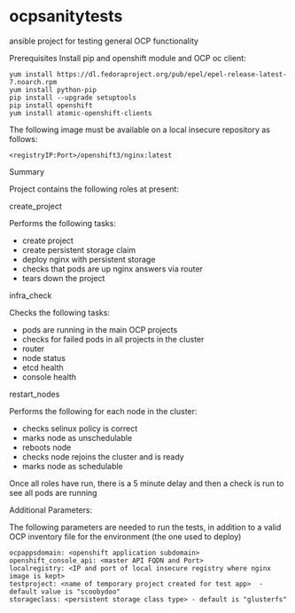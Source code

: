 # ocpsanitytests
ansible project for testing general OCP functionality

Prerequisites
Install pip and openshift module and OCP oc client:

    yum install https://dl.fedoraproject.org/pub/epel/epel-release-latest-7.noarch.rpm
    yum install python-pip
    pip install --upgrade setuptools
    pip install openshift
    yum install atomic-openshift-clients

The following image must be available on a local insecure repository as follows:

    <registryIP:Port>/openshift3/nginx:latest


Summary

Project contains the following roles at present:

create_project

Performs the following tasks:
- create project
- create persistent storage claim
- deploy nginx with persistent storage
- checks that pods are up nginx answers via router
- tears down the project

infra_check

Checks the following tasks:
- pods are running in the main OCP projects
- checks for failed pods in all projects in the cluster
- router
- node status 
- etcd health
- console health

restart_nodes

Performs the following for each node in the cluster:
- checks selinux policy is correct
- marks node as unschedulable
- reboots node 
- checks node rejoins the cluster and is ready
- marks node as schedulable


Once all roles have run, there is a 5 minute delay and then a check is run to see all pods are running

Additional Parameters:

The following parameters are needed to run the tests, in addition to a valid OCP inventory file for the environment (the one used to deploy)

	ocpappsdomain: <openshift application subdomain>
	openshift_console_api: <master API FQDN and Port>
	localregistry: <IP and port of local insecure registry where nginx image is kept>
	testproject: <name of temporary project created for test app>  - default value is "scoobydoo"
    storageclass: <persistent storage class type> - default is "glusterfs"
